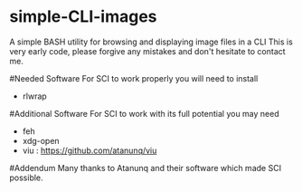 # simple-CLI-images
A simple BASH utility for browsing and displaying image files in a CLI
This is very early code, please forgive any mistakes and don't hesitate to contact me.

#Needed Software
For SCI to work properly you will need to install
- rlwrap

#Additional Software
For SCI to work with its full potential you may need
- feh
- xdg-open
- viu : https://github.com/atanunq/viu

#Addendum
Many thanks to Atanunq and their software which made SCI possible.
